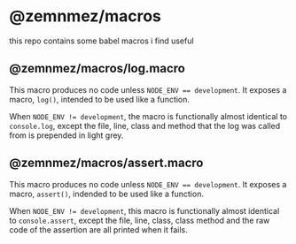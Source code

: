 # @zemnmez/macros
this repo contains some babel macros i find useful

## @zemnmez/macros/log.macro
This macro produces no code unless `NODE_ENV == development`. It exposes a macro, `log()`, intended to be used like a function.

When `NODE_ENV != development`, the macro is functionally almost identical to `console.log`, except the file, line,
class and method that the log was called from is prepended in light grey.

## @zemnmez/macros/assert.macro
This macro produces no code unless `NODE_ENV == development`. It exposes a macro, `assert()`, indended to be used like a function.

When `NODE_ENV != development`, this macro is functionally almost identical to `console.assert`, except the file,
line, class, class method and the raw code of the assertion are all printed when it fails.
